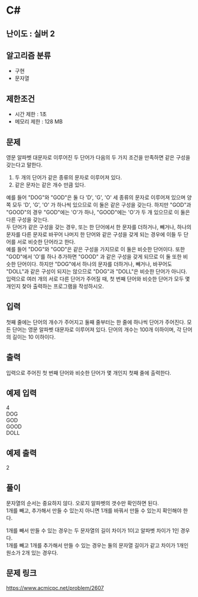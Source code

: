 # C#

## 난이도 : 실버 2

## 알고리즘 분류
  - 구현
  - 문자열

## 제한조건
  - 시간 제한 : 1초
  - 메모리 제한 : 128 MB

## 문제
영문 알파벳 대문자로 이루어진 두 단어가 다음의 두 가지 조건을 만족하면 같은 구성을 갖는다고 말한다.<br/>

  1. 두 개의 단어가 같은 종류의 문자로 이루어져 있다.
  2. 같은 문자는 같은 개수 만큼 있다.

예를 들어 "DOG"와 "GOD"은 둘 다 'D', 'G', 'O' 세 종류의 문자로 이루어져 있으며 양쪽 모두 'D', 'G', 'O' 가 하나씩 있으므로 이 둘은 같은 구성을 갖는다. 하지만 "GOD"과 "GOOD"의 경우 "GOD"에는 'O'가 하나, "GOOD"에는 'O'가 두 개 있으므로 이 둘은 다른 구성을 갖는다.<br/>
두 단어가 같은 구성을 갖는 경우, 또는 한 단어에서 한 문자를 더하거나, 빼거나, 하나의 문자를 다른 문자로 바꾸어 나머지 한 단어와 같은 구성을 갖게 되는 경우에 이들 두 단어를 서로 비슷한 단어라고 한다.<br/>
예를 들어 "DOG"와 "GOD"은 같은 구성을 가지므로 이 둘은 비슷한 단어이다. 또한 "GOD"에서 'O'를 하나 추가하면 "GOOD" 과 같은 구성을 갖게 되므로 이 둘 또한 비슷한 단어이다. 하지만 "DOG"에서 하나의 문자를 더하거나, 빼거나, 바꾸어도 "DOLL"과 같은 구성이 되지는 않으므로 "DOG"과 "DOLL"은 비슷한 단어가 아니다.<br/>
입력으로 여러 개의 서로 다른 단어가 주어질 때, 첫 번째 단어와 비슷한 단어가 모두 몇 개인지 찾아 출력하는 프로그램을 작성하시오.<br/>


## 입력
첫째 줄에는 단어의 개수가 주어지고 둘째 줄부터는 한 줄에 하나씩 단어가 주어진다. 모든 단어는 영문 알파벳 대문자로 이루어져 있다. 단어의 개수는 100개 이하이며, 각 단어의 길이는 10 이하이다.<br/>


## 출력
입력으로 주어진 첫 번째 단어와 비슷한 단어가 몇 개인지 첫째 줄에 출력한다.<br/>


## 예제 입력
4<br/>
DOG<br/>
GOD<br/>
GOOD<br/>
DOLL<br/>


## 예제 출력
2<br/>


## 풀이
문자열의 순서는 중요하지 않다. 오로지 알파벳의 갯수만 확인하면 된다.<br/>
1개를 빼고, 추가해서 만들 수 있는지 아니면 1개를 바꿔서 만들 수 있는지 확인해야 한다.<br/>

1개를 빼서 만들 수 있는 경우는 두 문자열의 길이 차이가 1이고 알파벳 차이가 1인 경우다.<br/>
1개를 빼고 1개를 추가해서 만들 수 있는 경우는 둘의 문자열 길이가 같고 차이가 1개인 원소가 2개 있는 경우다.<br/>


## 문제 링크
https://www.acmicpc.net/problem/2607